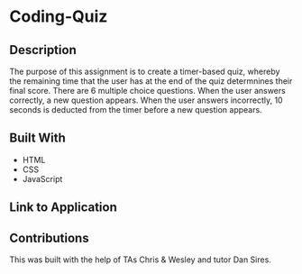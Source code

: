 # Coding-Quiz

## Description
The purpose of this assignment is to create a timer-based quiz, whereby the remaining time that the user has at the end of the quiz determnines their final score. There are 6 multiple choice questions. When the user answers correctly, a new question appears. When the user answers incorrectly, 10 seconds is deducted from the timer before a new question appears. 

## Built With
* HTML 
* CSS 
* JavaScript 

## Link to Application 

## Contributions 
This was built with the help of TAs Chris & Wesley and tutor Dan Sires. 

